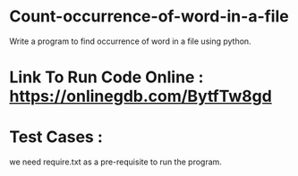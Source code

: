 # Count-occurrence-of-word-in-a-file
Write a program to find occurrence of word in a file using python.

# Link To Run Code Online : https://onlinegdb.com/BytfTw8gd

# Test Cases : 
we need require.txt as a pre-requisite to run the program.
